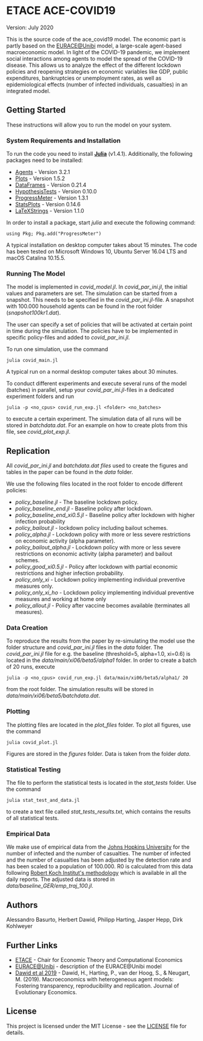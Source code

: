 # ETACE ACE-COVID19

Version: July 2020

This is the source code of the ace_covid19 model. The economic part is partly based on the
[EURACE@Unibi](http://www.wiwi.uni-bielefeld.de/lehrbereiche/vwl/etace/Eurace_Unibi/) model, a large-scale agent-based macroeconomic model.
In light of the COVID-19 pandemic, we implement social interactions among agents to model the spread of the COVID-19 disease. This allows us to analyze the effect of the different lockdown policies and reopening strategies on economic variables like GDP, public expenditures, bankruptcies or unemployment rates, as well as epidemiological effects (number of infected individuals, casualties) in an integrated model.


## Getting Started

These instructions will allow you to run the model on your system.

### System Requirements and Installation

To run the code you need to install **[Julia](https://julialang.org/)** (v1.4.1). Additionally, the following packages need to be installed:

* [Agents](https://juliadynamics.github.io/Agents.jl/stable/) - Version 3.2.1
* [Plots](http://docs.juliaplots.org/) - Version 1.5.2
* [DataFrames](https://juliadata.github.io/) - Version 0.21.4
* [HypothesisTests](https://github.com/JuliaStats/HypothesisTests.jl) - Version 0.10.0
* [ProgressMeter](https://github.com/timholy/ProgressMeter.jl) - Version 1.3.1
* [StatsPlots](https://github.com/JuliaPlots/StatsPlots.jl) - Version 0.14.6
* [LaTeXStrings](https://github.com/stevengj/LaTeXStrings.jl) - Version 1.1.0

In order to install a package, start *julia* and execute the following command:

```
using Pkg; Pkg.add("ProgressMeter")
```

A typical installation on desktop computer takes about 15 minutes. The code has been tested on Microsoft Windows 10, Ubuntu Server 16.04 LTS and macOS Catalina 10.15.5.

### Running The Model

The model is implemented in *covid_model.jl*. In *covid_par_ini.jl*, the initial values and parameters are set. The simulation can be started from a snapshot. This needs to be specified in the *covid_par_ini.jl*-file. A snapshot with 100.000 household agents can be found in the root folder (*snapshot100kr1.dat*).

The user can specify a set of policies that will be activated at certain point in time during the simulation. The policies have to be implemented in specific policy-files and added to *covid_par_ini.jl*. 

To run one simulation, use the command

```
julia covid_main.jl
```

A typical run on a normal desktop computer takes about 30 minutes.

To conduct different experiments and execute several runs of the model (batches) in parallel, setup your *covid_par_ini.jl*-files in a dedicated experiment folders and run

```
julia -p <no_cpus> covid_run_exp.jl <folder> <no_batches>
```

to execute a certain experiment. The simulation data of all runs will be stored in *batchdata.dat*. For an example on how to create plots from this file, see *covid_plot_exp.jl*.


## Replication

All *covid_par_ini.jl* and *batchdata.dat files* used to create the figures and tables in the paper can be found in the *data* folder.

We use the following files located in the root folder to encode different policies:

* *policy_baseline.jl* - The baseline lockdown policy.
* *policy_baseline_end.jl* - Baseline policy after lockdown.
* *policy_baseline_end_xi0.5.jl* - Baseline policy after lockdown with higher infection probability
* *policy_bailout.jl* - lockdown policy including bailout schemes.
* *policy_alpha.jl* - Lockdown policy with more or less severe restrictions on economic activity (alpha parameter).
* *policy_bailout_alpha.jl* - Lockdown policy with more or less severe restrictions on economic activity (alpha parameter) and bailout schemes.
* *policy_good_xi0.5.jl* - Policy after lockdown with partial economic restrictions and higher infection probability.
* *policy_only_xi* - Lockdown policy implementing individual preventive measures only.
* *policy_only_xi_ho* - Lockdown policy implementing individual preventive measures and working at home only
* *policy_allout.jl* - Policy after vaccine becomes available (terminates all measures).

### Data Creation

To reproduce the results from the paper by re-simulating the model use the folder structure and *covid_par_ini.jl* files in the *data* folder.
The *covid_par_ini.jl* file for e.g. the baseline (threshold=5, alpha=1.0, xi=0.6) is located in the *data/main/xi06/beta5/alpha1* folder. In order to create a batch of 20 runs, execute

```
julia -p <no_cpus> covid_run_exp.jl data/main/xi06/beta5/alpha1/ 20
```

from the root folder. The simulation results will be stored in *data/main/xi06/beta5/batchdata.dat*.

### Plotting

The plotting files are located in the *plot_files* folder. To plot all figures, use the command
```
julia covid_plot.jl
```
Figures are stored in the *figures* folder. Data is taken from the folder *data*. 

### Statistical Testing

The file to perform the statistical tests is located in the *stat_tests* folder. Use the command
```
julia stat_test_and_data.jl
```
to create a text file called *stat_tests_results.txt*, which contains the results of all statistical tests.

### Empirical Data

We make use of empirical data from the [Johns Hopkins University](https://github.com/CSSEGISandData/COVID-19) for the number of infected and the number of casualties.
The number of infected and the number of casualties has been adjusted by the detection rate and has been scaled to a population of 100.000.
R0 is calculated from this data following [Robert Koch Institut's methodology](https://www.rki.de/DE/Content/InfAZ/N/Neuartiges_Coronavirus/Situationsberichte/Archiv_Juli.html) which is available in all the daily reports.
The adjusted data is stored in *data/baseline_GER/emp_traj_100.jl*.


## Authors

Alessandro Basurto, Herbert Dawid, Philipp Harting, Jasper Hepp, Dirk Kohlweyer


## Further Links

* [ETACE](http://www.wiwi.uni-bielefeld.de/lehrbereiche/vwl/etace/) - Chair for Economic Theory and Computational Economics
* [EURACE@Unibi](http://www.wiwi.uni-bielefeld.de/lehrbereiche/vwl/etace/Eurace_Unibi/) - description of the EURACE@Unibi model
* [Dawid et al 2019](https://pub.uni-bielefeld.de/record/2915598) - Dawid, H., Harting, P., van der Hoog, S., & Neugart, M. (2019). Macroeconomics with heterogeneous agent models: Fostering transparency, reproducibility and replication. Journal of Evolutionary Economics.


## License

This project is licensed under the MIT License - see the [LICENSE](LICENSE) file for details.
